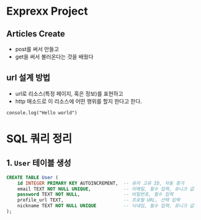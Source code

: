 # Exprexx Project

## Articles Create
- post를 써서 만들고 
- get을 써서 불러온다는 것을 배웠다

## url 설계 방법
- url로 리소스(특정 페이지, 혹은 정보)를 표현하고 
- http 매소드로 이 리소스에 어떤 행위를 할지 한다고 한다.

``` 
console.log("Hello world")
```

# SQL 쿼리 정리

## 1. `User` 테이블 생성
```sql
CREATE TABLE User (
    id INTEGER PRIMARY KEY AUTOINCREMENT,  -- 유저 고유 ID, 자동 증가
    email TEXT NOT NULL UNIQUE,            -- 이메일, 필수 입력, 유니크 값
    password TEXT NOT NULL,                -- 비밀번호, 필수 입력
    profile_url TEXT,                      -- 프로필 URL, 선택 입력
    nickname TEXT NOT NULL UNIQUE          -- 닉네임, 필수 입력, 유니크 값
);
